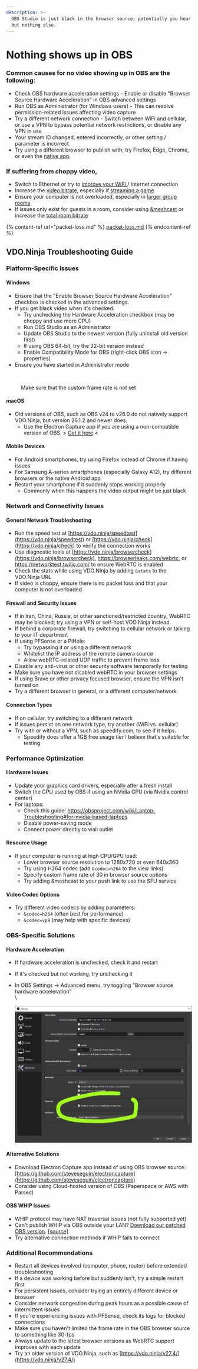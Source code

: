 ```yaml
---
description: >-
  OBS Studio is just black in the browser source; potentially you hear audio,
  but nothing else.
---
```


# Nothing shows up in OBS

### Common causes for no video showing up in OBS are the following:

* Check OBS hardware acceleration settings - Enable or disable "Browser Source Hardware Acceleration" in OBS advanced settings
* Run OBS as Administrator (for Windows users) - This can resolve permission-related issues affecting video capture
* Try a different network connection - Switch between WiFi and cellular, or use a VPN to bypass potential network restrictions, or disable any VPN in use
* Your stream ID changed, entered incorrectly, or other setting / parameter is incorrect
* Try using a different browser to publish with; try Firefox, Edge, Chrome, or even the [native app](../steves-helper-apps/native-mobile-app-versions.md).

### If suffering from choppy video,

* Switch to Ethernet or try to [improve your WiFI ](packet-loss.md)/ Internet connection
* Increase the [video bitrate](../advanced-settings/video-bitrate-parameters/bitrate.md), especially if[ streaming a game](../guides/how-to-screen-share-in-1080p.md)
* Ensure your computer is not overloaded, especially in [larger group rooms](nothing-shows-up-in-obs.md#performance-optimization)
* If issues only exist for guests in a room, consider using [\&meshcast](../steves-helper-apps/meshcast.io.md) or increase the [total room bitrate](../advanced-settings/video-bitrate-parameters/totalroombitrate.md)

{% content-ref url="packet-loss.md" %}
[packet-loss.md](packet-loss.md)
{% endcontent-ref %}

## VDO.Ninja Troubleshooting Guide

### Platform-Specific Issues

#### Windows

* Ensure that the "Enable Browser Source Hardware Acceleration" checkbox is checked in the advanced settings.
* If you get black video when it's checked:
  * Try unchecking the Hardware Acceleration checkbox (may be choppy and use more CPU)
  * Run OBS Studio as an Administrator
  * Update OBS Studio to the newest version (fully uninstall old version first)
  * If using OBS 64-bit, try the 32-bit version instead
  * Enable Compatibility Mode for OBS (right-click OBS icon → properties)
* Ensure you have started in Administrator mode

<figure><img src="../.gitbook/assets/image (254).png" alt=""><figcaption><p>Make sure that the custom frame rate is not set</p></figcaption></figure>

#### macOS

* Old versions of OBS, such as OBS v24 to v26.0 do not natively support VDO.Ninja, but version 26.1.2 and newer does.
  * Use the Electron Capture app if you are using a non-compatible version of OBS. > [Get it here](https://github.com/steveseguin/electroncapture) <

#### Mobile Devices

* For Android smartphones, try using Firefox instead of Chrome if having issues
* For Samsung A-series smartphones (especially Galaxy A12), try different browsers or the native Android app
* Restart your smartphone if it suddenly stops working properly
  * Commonly when this happens the video output might be just black

### Network and Connectivity Issues

#### General Network Troubleshooting

* Run the speed test at [https://vdo.ninja/speedtest](https://vdo.ninja/speedtest) or [https://vdo.ninja/check](https://vdo.ninja/check) to verify the connection works
* Use diagnostic tools at [https://vdo.ninja/browsercheck](https://vdo.ninja/browsercheck), https://browserleaks.com/webrtc, or https://networktest.twilio.com/ to ensure WebRTC is enabled
* Check the stats while using VDO.NInja by adding `&stats` to the VDO.Ninja URL&#x20;
* If video is choppy, ensure there is no packet loss and that your computer is not overloaded

#### Firewall and Security Issues

* If in Iran, China, Russia, or other sanctioned/restricted country, WebRTC may be blocked; try using a VPN or self-host VDO.Ninja instead.
* If behind a corporate firewall, try switching to cellular network or talking to your IT department
* If using PFSense or a PiHole:
  * Try bypassing it or using a different network
  * Whitelist the IP address of the remote camera source
  * Allow webRTC-related UDP traffic to prevent frame loss
* Disable any anti-virus or other security software temporarily for testing
* Make sure you have not disabled webRTC in your browser settings
* If using Brave or other privacy focused browser, ensure the VPN isn't turned on
* Try a different browser in general, or a different computer/network

#### Connection Types

* If on cellular, try switching to a different network
* If issues persist on one network type, try another (WiFi vs. cellular)
* Try with or without a VPN, such as speedify.com, to see if it helps.
  * Speedify does offer a 1GB free usage tier I believe that's suitable for testing

### Performance Optimization

#### Hardware Issues

* Update your graphics card drivers, especially after a fresh install
* Switch the GPU used by OBS if using an NVidia GPU (via Nvidia control center)
* For laptops:
  * Check this guide: https://obsproject.com/wiki/Laptop-Troubleshooting#for-nvidia-based-laptops
  * Disable power-saving mode
  * Connect power directly to wall outlet

#### Resource Usage

* If your computer is running at high CPU/GPU load:
  * Lower browser source resolution to 1280x720 or even 640x360
  * Try using H264 codec (add `&codec=h264` to the view links)
  * Specify custom frame rate of 30 in browser source options
  * Try adding \&meshcast to your push link to use the SFU service

#### Video Codec Options

* Try different video codecs by adding parameters:
  * `&codec=h264` (often best for performance)
  * `&codec=vp9` (may help with specific devices)

### OBS-Specific Solutions

#### Hardware Acceleration

* If hardware acceleration is unchecked, check it and restart
* If it's checked but not working, try unchecking it
*   In OBS Settings → Advanced menu, try toggling "Browser source hardware acceleration"\
    \


    ![Disabling or enabling the hardware acceleration in OBS can sometimes fix choppy or missing video.](<../.gitbook/assets/image (1) (1) (1) (1) (1) (1) (1) (1) (1) (1) (1) (1) (1) (1) (1) (1) (1) (1) (1) (1) (1) (1) (1) (1) (1) (1) (1) (1) (1) (1) (1) (1) (1) (1) (1) (1) (1) (1) (1).png>)

#### Alternative Solutions

* Download Electron Capture app instead of using OBS browser source: [https://github.com/steveseguin/electroncapture](https://github.com/steveseguin/electroncapture)
* Consider using Cloud-hosted version of OBS (Paperspace or AWS with Parsec)

#### OBS WHIP Issues

* WHIP protocol may have NAT traversal issues (not fully supported yet)
* Can't publish WHIP via OBS outside your LAN? [Download our patched OBS version](https://backup.vdo.ninja/OBS_VDO_Ninja.zip). [\[source\]](https://github.com/steveseguin/obs-studio/)
* Try alternative connection methods if WHIP fails to connect

### Additional Recommendations

* Restart all devices involved (computer, phone, router) before extended troubleshooting
* If a device was working before but suddenly isn't, try a simple restart first
* For persistent issues, consider trying an entirely different device or browser
* Consider network congestion during peak hours as a possible cause of intermittent issues
* If you're experiencing issues with PFSense, check its logs for blocked connections
* Make sure you haven't limited the frame rate in the OBS browser source to something like 30-fps
* Always update to the latest browser versions as WebRTC support improves with each update
* Try an older version of VDO.Ninja, such as [https://vdo.ninja/v27.4/](https://vdo.ninja/v27.4/)
